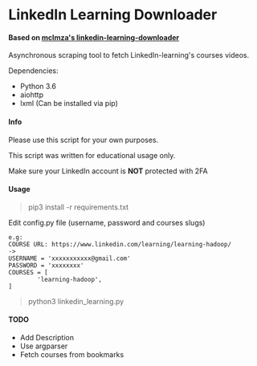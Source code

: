 # LinkedIn Learning Downloader

#### Based on [mclmza's linkedin-learning-downloader](https://github.com/mclmza/linkedin-learning-downloader)

Asynchronous scraping tool to fetch LinkedIn-learning's courses videos.

Dependencies:
- Python 3.6
- aiohttp
- lxml
(Can be installed via pip)

#### Info

Please use this script for your own purposes.

This script was written for educational usage only.

Make sure your LinkedIn account is **NOT** protected with 2FA

#### Usage
> pip3 install -r requirements.txt


Edit config.py file (username, password and courses slugs)  

```Course's slug can be obtained using its url
e.g:
COURSE URL: https://www.linkedin.com/learning/learning-hadoop/
->
USERNAME = 'xxxxxxxxxxx@gmail.com'
PASSWORD = 'xxxxxxxx'
COURSES = [
        'learning-hadoop',
]

```

> python3 linkedin_learning.py

#### TODO

 - Add Description
 - Use argparser
 - Fetch courses from bookmarks

